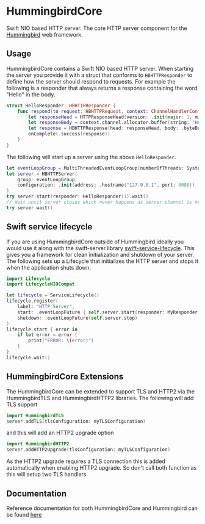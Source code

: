 # HummingbirdCore

Swift NIO based HTTP server. The core HTTP server component for the [Hummingbird](https://github.com/hummingbird-project/hummingbird) web framework. 

## Usage

HummingbirdCore contains a Swift NIO based HTTP server. When starting the server you provide it with a struct that conforms to `HBHTTPResponder` to define how the server should respond to requests. For example the following is a responder that always returns a response containing the word "Hello" in the body. 

```swift
struct HelloResponder: HBHTTPResponder {
    func respond(to request: HBHTTPRequest, context: ChannelHandlerContext, onComplete: @escaping (Result<HBHTTPResponse, Error>) -> Void) {
        let responseHead = HTTPResponseHead(version: .init(major: 1, minor: 1), status: .ok)
        let responseBody = context.channel.allocator.buffer(string: "Hello")
        let response = HBHTTPResponse(head: responseHead, body: .byteBuffer(responseBody))
        onComplete(.success(response))
    }
}
```

The following will start up a server using the above `HelloResponder`.

```swift
let eventLoopGroup = MultiThreadedEventLoopGroup(numberOfThreads: System.coreCount)
let server = HBHTTPServer(
    group: eventLoopGroup, 
    configuration: .init(address: .hostname("127.0.0.1", port: 8080))
)
try server.start(responder: HelloResponder()).wait()
// Wait until server closes which never happens as server channel is never closed
try server.wait()
```

## Swift service lifecycle

If you are using HummingbirdCore outside of Hummingbird ideally you would use it along with the swift-server library [swift-service-lifecycle](https://github.com/swift-server/swift-service-lifecycle). This gives you a framework for clean initialization and shutdown of your server. The following sets up a Lifecycle that initializes the HTTP server and stops it when the application shuts down.
```swift
import Lifecycle
import LifecycleNIOCompat

let lifecycle = ServiceLifecycle()
lifecycle.register(
    label: "HTTP Server",
    start: .eventLoopFuture { self.server.start(responder: MyResponder()) },
    shutdown: .eventLoopFuture(self.server.stop)
)
lifecycle.start { error in
    if let error = error {
        print("ERROR: \(error)")
    }
}
lifecycle.wait()
```

## HummingbirdCore Extensions

The HummingbirdCore can be extended to support TLS and HTTP2 via the HummingbirdTLS and HummingbirdHTTP2 libraries. The following will add TLS support
```swift
import HummingbirdTLS
server.addTLS(tlsConfiguration: myTLSConfiguration)
```
and this will add an HTTP2 upgrade option
```swift
import HummingbirdHTTP2
server.addHTTP2Upgrade(tlsConfiguration: myTLSConfiguration)
```
As the HTTP2 upgrade requires a TLS connection this is added automatically when enabling HTTP2 upgrade. So don't call both function as this will setup two TLS handlers.

## Documentation

Reference documentation for both HummingbirdCore and Hummingbird can be found [here](https://hummingbird-project.github.io/hummingbird/current/hummingbird-core/index.html)
